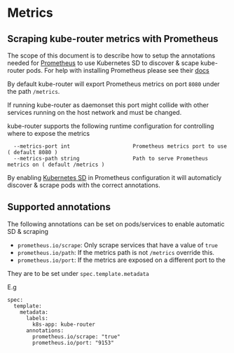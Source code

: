 # Metrics

## Scraping kube-router metrics with Prometheus

The scope of this document is to describe how to setup the annotations needed for [Prometheus](https://prometheus.io/) to use Kubernetes SD to discover & scape kube-router pods.
For help with installing Prometheus please see their [docs](https://prometheus.io/docs/introduction/overview/)

By default kube-router will export Prometheus metrics on port `8080` under the path `/metrics`.

If running kube-router as daemonset this port might collide with other services running on the host network and must be changed.

kube-router supports the following runtime configuration for controlling where to expose the metrics

      --metrics-port int                    Prometheus metrics port to use ( default 8080 )
      --metrics-path string                 Path to serve Prometheus metrics on ( default /metrics )

By enabling [Kubernetes SD](https://prometheus.io/docs/prometheus/latest/configuration/configuration/#<kubernetes_sd_config>) in Prometheus configuration it will automaticly discover & scrape pods with the correct annotations.

## Supported annotations

The following annotations can be set on pods/services to enable automatic SD & scraping

* `prometheus.io/scrape`: Only scrape services that have a value of `true`
* `prometheus.io/path`: If the metrics path is not `/metrics` override this.
* `prometheus.io/port`: If the metrics are exposed on a different port to the

They are to be set under `spec.template.metadata`

E.g

    spec:
      template:
        metadata:
          labels:
            k8s-app: kube-router
          annotations:
            prometheus.io/scrape: "true"
            prometheus.io/port: "9153"